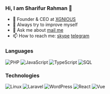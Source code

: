 ### Hi, I am Sharifur Rahman  👋

- 🔭 Founder & CEO at [XGNIOUS](https://xgenious.com)
- 🌱 Always try to improve myself
- 💬 Ask me about [mail me](mailto:dvrobin4@gmail.com)
- 📫 How to reach me: [skype](skype:dvrobin4?chat) [telegram](https://telegram.me/devrobin)


### Languages

![PHP](https://img.shields.io/badge/-php-000?&logo=php)
![JavaScript](https://img.shields.io/badge/-JavaScript-000?&logo=JavaScript)
![TypeScript](https://img.shields.io/badge/-TypeScript-000?&logo=TypeScript)
![SQL](https://img.shields.io/badge/-SQL-000?&logo=MySQL)



### Technologies

![Linux](https://img.shields.io/badge/-Linux-000?&logo=Linux)
![Laravel](https://img.shields.io/badge/-Laravel-000?&logo=laravel)
![WordPress](https://img.shields.io/badge/-WordPress-000?&logo=wordpress)
![React](https://img.shields.io/badge/-React-000?&logo=React)
![Vue](https://img.shields.io/badge/-Vue-000?&logo=vue.js)


